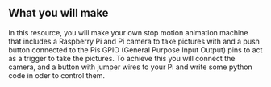 ## What you will make

In this resource, you will make your own stop motion animation machine that includes a Raspberry Pi and Pi camera to take pictures with and a push button connected to the Pis GPIO (General Purpose Input Output) pins to act as a trigger to take the pictures. To achieve this you will connect the camera, and a button with jumper wires to your Pi and write some python code in oder to control them. 
